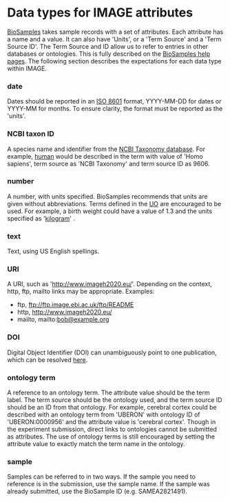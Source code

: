 # Data types for IMAGE attributes

[BioSamples](http://www.ebi.ac.uk/biosamples) takes sample records with a set of attributes. Each attribute has a name and a value. It can also have 'Units', or a 'Term Source' and a 'Term Source ID'. The Term Source and ID allow us to refer to entries in other databases or ontologies. This is fully described on the [BioSamples help pages](http://www.ebi.ac.uk/biosamples/help/st_scd.html). The following section describes the expectations for each data type within IMAGE.

### date

Dates should be reported in an [ISO 8601](https://en.wikipedia.org/wiki/ISO_8601) format,  YYYY-MM-DD for dates or YYYY-MM for months. To ensure clarity, the format must be reported as the 'units'.

### NCBI taxon ID

A species name and identifier from the [NCBI Taxonomy database](http://www.ncbi.nlm.nih.gov/taxonomy). For example, [human](http://www.ncbi.nlm.nih.gov/taxonomy/9606) would be described in the term with value of 'Homo sapiens', term source as 'NCBI Taxonomy' and term source ID as 9606.

### number

A number, with units specified. BioSamples recommends that units are given without abbreviations. Terms defined in the [UO](http://www.ebi.ac.uk/ols/ontologies/uo) are encouraged to be used. For example, a birth weight could have a value of 1.3 and the units specified as '[kilogram](http://www.ebi.ac.uk/ols/ontologies/uo/terms?short_form=UO_0000009)' .

### text

Text, using US English spellings.

### URI

A URI,  such as 'http://www.imageh2020.eu/'. Depending on the context, http, ftp, mailto links may be appropriate. Examples:

 * ftp, ftp://ftp.image.ebi.ac.uk/ftp/README
 * http,  http://www.imageh2020.eu/
 * mailto, mailto:bob@example.org

### DOI

Digital Object Identifier (DOI) can unambiguously point to one publication, which can be resolved [here](http://www.doi.org/).

### ontology term

A reference to an ontology term. The attribute value should be the term label. The term source should be the ontology used, and the term source ID should be an ID from that ontology. For example, cerebral cortex could be  described with an ontology term from 'UBERON' with ontology ID of 'UBERON:0000956' and the attribute value is 'cerebral cortex'. Though in the experiment submission, direct links to ontologies cannot be submitted as attributes. The use of ontology terms is still encouraged by setting the attribute value to exactly match the term name in the ontology. 

### sample

Samples can be referred to in two ways. If the sample you need to reference is in the submission, use the sample name. If the sample was already submitted, use the BioSample ID (e.g. SAMEA2821491).
